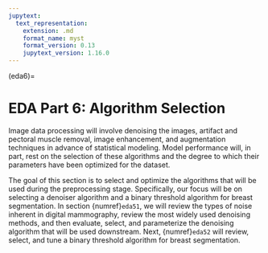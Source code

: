 ```yaml
---
jupytext:
  text_representation:
    extension: .md
    format_name: myst
    format_version: 0.13
    jupytext_version: 1.16.0
---
```

(eda6)=

# EDA Part 6: Algorithm Selection

Image data processing will involve denoising the images, artifact and pectoral muscle removal, image enhancement, and augmentation techniques in advance of statistical modeling. Model performance will, in part, rest on the selection of these algorithms and the degree to which their parameters have been optimized for the dataset.

The goal of this section is to select and optimize the algorithms that will be used during the preprocessing stage. Specifically, our focus will be on selecting a denoiser algorithm and a binary threshold algorithm for breast segmentation.
In section {numref}`eda51`, we will review the types of noise inherent in digital mammography, review the most widely used denoising methods, and then evaluate, select, and parameterize the denoising algorithm that will be used downstream. Next, {numref}`eda52` will review, select, and tune a binary threshold algorithm for breast segmentation.
